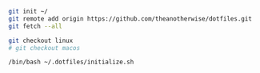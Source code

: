 ```bash
git init ~/
git remote add origin https://github.com/theanotherwise/dotfiles.git
git fetch --all
```

```bash
git checkout linux
# git checkout macos
```

```bash
/bin/bash ~/.dotfiles/initialize.sh
```
